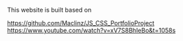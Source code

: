 This website is built based on

https://github.com/Maclinz/JS_CSS_PortfolioProject
https://www.youtube.com/watch?v=xV7S8BhIeBo&t=1058s
